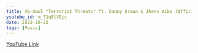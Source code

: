 ```yaml
---
title: Ab-Soul "Terrorist Threats" ft. Danny Brown & Jhene Aiko (Official Video)
youtube_id: m_71q5lVEjc
date: 2022-10-22
tags: [Music]
---
```



[YouTube Link](https://www.youtube.com/watch?v=m_71q5lVEjc)
